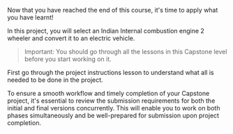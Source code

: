 Now that you have reached the end of this course, it's time to apply what you have learnt!

In this project, you will select an Indian Internal combustion engine 2 wheeler and convert it to an electric vehicle.

> Important: You should go through all the lessons in this Capstone level before you start working on it.  

First go through the project instructions lesson to understand what all is needed to be done in the project. 

To ensure a smooth workflow and timely completion of your Capstone project, it's essential to review the submission requirements for both the initial and final versions concurrently. This will enable you to work on both phases simultaneously and be well-prepared for submission upon project completion.
